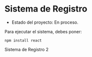 <h1>Sistema de Registro</h1>

- Estado del proyecto: En proceso.

Para ejecutar el sistema, debes poner:

```npm install react```

Sistema de Registro 2
